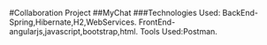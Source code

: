 #Collaboration Project
##MyChat
###Technologies Used:
BackEnd-Spring,Hibernate,H2,WebServices.
FrontEnd-angularjs,javascript,bootstrap,html.
Tools Used:Postman.

